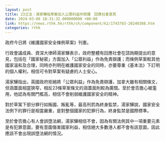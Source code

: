 ```yaml
---
layout: post
title: 23立法｜湯家驊指草案加入公眾利益作辯護　回應社會意見
date: 2024-03-08 18:31:32.000000000 +08:00
link: https://news.rthk.hk/rthk/ch/component/k2/1743783-20240308.htm
categories: rthk
---
```


政府今日將《維護國家安全條例草案》刊憲。

行政會議成員、資深大律師湯家驊表示，政府整體有回應社會在諮詢期提出的意見，包括在「國家秘密」方面加入「公眾利益」作為免責辯護；而條例草案較其他國家溫和及合理，同時亦列明在維護國家安全的同時，亦要尊重《基本法》下訂明的個人權利，相信可令對草案有疑慮的人士安心。

湯家驊指出，英國政府拒絕將「公眾利益」作為免責辯護，加拿大雖有相關條文，但涵蓋面相當狹窄，相反23條草案條文的涵蓋面則較為廣闊。至於會否擔心被濫用，他認為有關門檻高，相信不會削弱維護國家安全的精神。

對於草案下部分罪行如叛國、叛亂等，最高刑罰為終身監禁，湯家驊說，國家安全法例下的罪行是相當嚴重，是對整個國家的犯罪行為，終身監禁是國際標準。

至於會否擔心有人會誤墮法網，湯家驊相信不會，因為有關法例其中一項重要元素是有犯罪意圖，要有意圖傷害國家利益，相信絕大多數港人都不會有該意圖，因此應該不會出現誤墮法網的情況。
